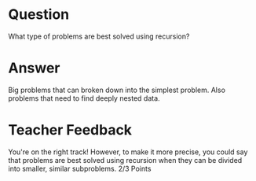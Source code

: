 # Question

What type of problems are best solved using recursion?

# Answer

Big problems that can broken down into the simplest problem. Also problems that need to find deeply nested data.

# Teacher Feedback
You're on the right track! However, to make it more precise, you could say that problems are best solved using recursion when they can be divided into smaller, similar subproblems.
2/3 Points
